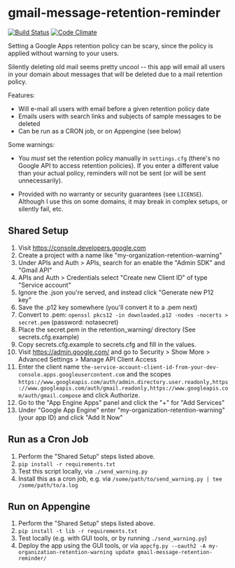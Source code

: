 gmail-message-retention-reminder
========================
[![Build Status](https://travis-ci.org/semenko/gmail-message-retention-reminder.svg?branch=master)](https://travis-ci.org/semenko/gmail-message-retention-reminder) [![Code Climate](https://codeclimate.com/github/semenko/gmail-message-retention-reminder/badges/gpa.svg)](https://codeclimate.com/github/semenko/gmail-message-retention-reminder)

Setting a Google Apps retention policy can be scary, since the policy is applied without warning to your users.

Silently deleting old mail seems pretty uncool -- this app will email all users in your domain about messages that 
will be deleted due to a mail retention policy.


Features:

* Will e-mail all users with email before a given retention policy date
* Emails users with search links and subjects of sample messages to be deleted
* Can be run as a CRON job, or on Appengine (see below)


Some warnings:

* You *must* set the retention policy manually in `settings.cfg` (there's no Google API to access retention policies).
If you enter a different value than your actual policy, reminders will not be sent (or will be sent unnecessarily).

* Provided with no warranty or security guarantees (see `LICENSE`). Although I use this on some domains, it may break in
complex setups, or silently fail, etc.


## Shared Setup

1. Visit https://console.developers.google.com
2. Create a project with a name like "my-organization-retention-warning"
3. Under APIs and Auth > APIs, search for an enable the "Admin SDK" and "Gmail API"
4. APIs and Auth > Credentials select "Create new Client ID" of type "Service account"
5. Ignore the .json you're served, and instead click "Generate new P12 key"
6. Save the .p12 key somewhere (you'll convert it to a .pem next)
7. Convert to .pem: `openssl pkcs12 -in downloaded.p12 -nodes -nocerts > secret.pem` (password: notasecret)
8. Place the secret.pem in the retention_warning/ directory (See secrets.cfg.example)
9. Copy secrets.cfg.example to secrets.cfg and fill in the values.
10. Visit https://admin.google.com/ and go to Security > Show More > Advanced Settings > Manage API Client Access
11. Enter the client name `the-service-account-client-id-from-your-dev-console.apps.googleusercontent.com` and the scopes `https://www.googleapis.com/auth/admin.directory.user.readonly,https://www.googleapis.com/auth/gmail.readonly,https://www.googleapis.com/auth/gmail.compose` and click Authorize.
12. Go to the "App Engine Apps" panel and click the "+" for "Add Services"
13. Under "Google App Engine" enter "my-organization-retention-warning" (your app ID) and click "Add It Now"

## Run as a Cron Job

1. Perform the "Shared Setup" steps listed above.
2. `pip install -r requirements.txt`
3. Test this script locally, via `./send_warning.py`
4. Install this as a cron job, e.g. via `/some/path/to/send_warning.py | tee /some/path/to/a.log`


## Run on Appengine

1. Perform the "Shared Setup" steps listed above.
2. `pip install -t lib -r requirements.txt`
3. Test locally (e.g. with GUI tools, or by running `./send_warning.py`)
4. Deploy the app using the GUI tools, or via `appcfg.py --oauth2 -A my-organization-retention-warning update gmail-message-retention-reminder/`
